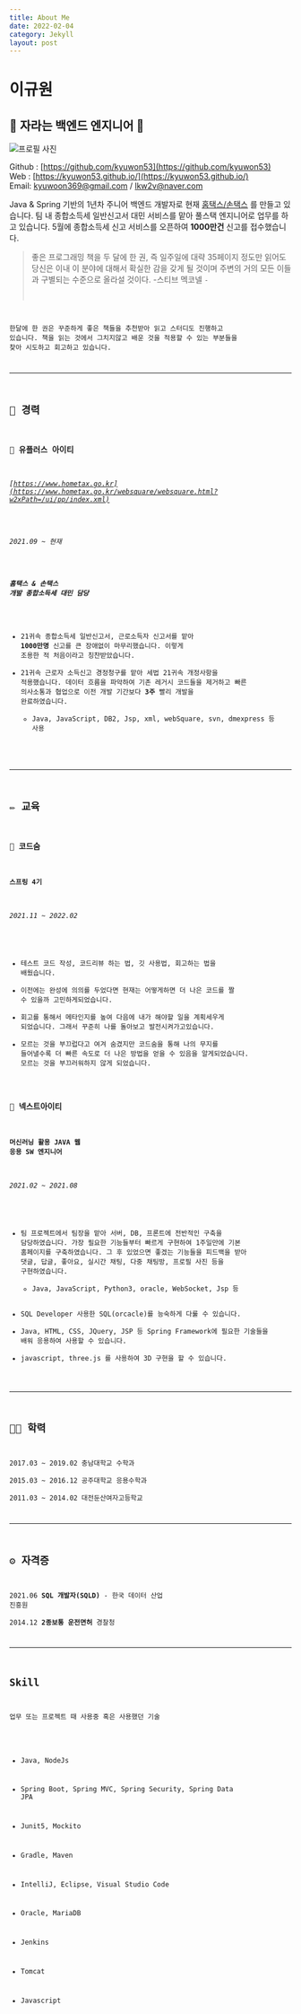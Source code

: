 ```yaml
---
title: About Me
date: 2022-02-04
category: Jekyll
layout: post
---
```


# 이규원
## 🌱 자라는 백엔드 엔지니어 👋

![프로필 사진](/assets/img/kyu.jpg)   

Github : [https://github.com/kyuwon53](https://github.com/kyuwon53)   
Web : [https://kyuwon53.github.io/](https://kyuwon53.github.io/)   
Email: kyuwoon369@gmail.com / lkw2v@naver.com   

Java & Spring 기반의 1년차 주니어 백엔드 개발자로 현재 [홈택스/손택스](https://www.hometax.go.kr/websquare/websquare.html?w2xPath=/ui/pp/index.xml) 를 만들고 있습니다. 팀 내 종합소득세 일반신고서 대민 서비스를 맡아 풀스택 엔지니어로 업무를 하고 있습니다. 5월에 종합소득세 신고 서비스를 오픈하여 **1000만건** 신고를 접수했습니다.  

> 좋은 프로그래밍 책을 두 달에 한 권, 즉 일주일에 대략 35페이지 정도만 읽어도 당신은 이내 이 분야에 대해서 확실한 감을 갖게 될 것이며 주변의 거의 모든 이들과 구별되는 수준으로 올라설 것이다. -스티브 멕코넬 <code complete>-   
    
한달에 한 권은 꾸준하게 좋은 책들을 추천받아 읽고 스터디도 진행하고 있습니다. 책을 읽는 것에서 그치지않고 배운 것을 적용할 수 있는 부분들을 찾아 시도하고 회고하고 있습니다.  

---

## 🏃 경력 
### 📎 유플러스 아이티 
###### [https://www.hometax.go.kr](https://www.hometax.go.kr/websquare/websquare.html?w2xPath=/ui/pp/index.xml)
###### 2021.09 ~ 현재
##### 홈택스 & 손택스 개발 종합소득세 대민 담당

* 21귀속 종합소득세 일반신고서, 근로소득자 신고서를 맡아 **1000만명** 신고를 큰 장애없이 마무리했습니다. 이렇게 조용한 적 처음이라고 칭찬받았습니다. 
* 21귀속 근로자 소득신고 경정청구를 맡아 세법 21귀속 개정사항을 적용했습니다. 데이터 흐름을 파악하여 기존 레거시 코드들을 제거하고 빠른 의사소통과 협업으로 이전 개발 기간보다 **3주** 빨리 개발을 완료하였습니다. 
    * Java, JavaScript, DB2, Jsp, xml, webSquare, svn, dmexpress 등 사용

---

## ✏️ 교육
### 📎 코드숨
#### 스프링 4기
###### 2021.11 ~ 2022.02

* 테스트 코드 작성, 코드리뷰 하는 법, 깃 사용법, 회고하는 법을 배웠습니다. 
* 이전에는 완성에 의의를 두었다면 현재는 어떻게하면 더 나은 코드를 짤 수 있을까 고민하게되었습니다. 
* 회고를 통해서 메타인지를 높여 다음에 내가 해야할 일을 계획세우게 되었습니다. 그래서 꾸준히 나를 돌아보고 발전시켜가고있습니다. 
* 모르는 것을 부끄럽다고 여겨 숨겼지만 코드숨을 통해 나의 무지를 들어낼수록 더 빠른 속도로 더 나은 방법을 얻을 수 있음을 알게되었습니다. 모르는 것을 부끄러워하지 않게 되었습니다.

### 📎 넥스트아이티
#### 머신러닝 활용 JAVA 웹 응용 SW 엔지니어
###### 2021.02 ~ 2021.08

* 팀 프로젝트에서 팀장을 맡아 서버, DB, 프론트에 전반적인 구축을 담당하였습니다. 가장 필요한 기능들부터 빠르게 구현하여 1주일만에 기본 홈페이지를 구축하였습니다. 그 후 있었으면 좋겠는 기능들을 피드백을 받아 댓글, 답글, 좋아요, 실시간 채팅, 다중 채팅방, 프로필 사진 등을 구현하였습니다. 
    * Java, JavaScript, Python3, oracle, WebSocket, Jsp 등 
* SQL Developer 사용한 SQL(orcacle)를 능숙하게 다룰 수 있습니다.
* Java, HTML, CSS, JQuery, JSP 등 Spring Framework에 필요한 기술들을 배워 응용하여 사용할 수 있습니다.
* javascript, three.js 를 사용하여 3D 구현을 할 수 있습니다. 

---
## 👩‍🎓 학력
2017.03 ~ 2019.02 충남대학교 수학과    
2015.03 ~ 2016.12 공주대학교 응용수학과   
2011.03 ~ 2014.02 대전둔산여자고등학교   

---

## ⚙️ 자격증
2021.06 **SQL 개발자(SQLD)** - 한국 데이터 산업 진흥원   
2014.12 **2종보통 운전면허** 경찰청   

---

## Skill 
업무 또는 프로젝트 때 사용중 혹은 사용했던 기술

* Java, NodeJs
* Spring Boot, Spring MVC, Spring Security, Spring Data JPA
* Junit5, Mockito
* Gradle, Maven
* IntelliJ, Eclipse, Visual Studio Code

* Oracle, MariaDB
* Jenkins
* Tomcat

* Javascript
